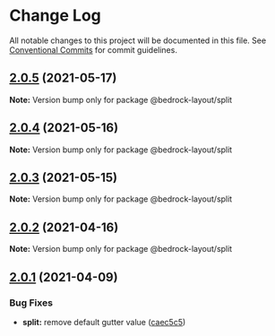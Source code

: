# Change Log

All notable changes to this project will be documented in this file.
See [Conventional Commits](https://conventionalcommits.org) for commit guidelines.

## [2.0.5](https://github.com/Bedrock-Layouts/Bedrock/compare/@bedrock-layout/split@2.0.4...@bedrock-layout/split@2.0.5) (2021-05-17)

**Note:** Version bump only for package @bedrock-layout/split





## [2.0.4](https://github.com/Bedrock-Layouts/Bedrock/compare/@bedrock-layout/split@2.0.3...@bedrock-layout/split@2.0.4) (2021-05-16)

**Note:** Version bump only for package @bedrock-layout/split





## [2.0.3](https://github.com/Bedrock-Layouts/Bedrock/compare/@bedrock-layout/split@2.0.2...@bedrock-layout/split@2.0.3) (2021-05-15)

**Note:** Version bump only for package @bedrock-layout/split





## [2.0.2](https://github.com/Bedrock-Layouts/Bedrock/compare/@bedrock-layout/split@2.0.1...@bedrock-layout/split@2.0.2) (2021-04-16)

**Note:** Version bump only for package @bedrock-layout/split





## [2.0.1](https://github.com/Bedrock-Layouts/Bedrock/compare/@bedrock-layout/split@2.0.0...@bedrock-layout/split@2.0.1) (2021-04-09)


### Bug Fixes

* **split:** remove default gutter value ([caec5c5](https://github.com/Bedrock-Layouts/Bedrock/commit/caec5c52e84fc9febc710ccb2bed44238797a0a7))
